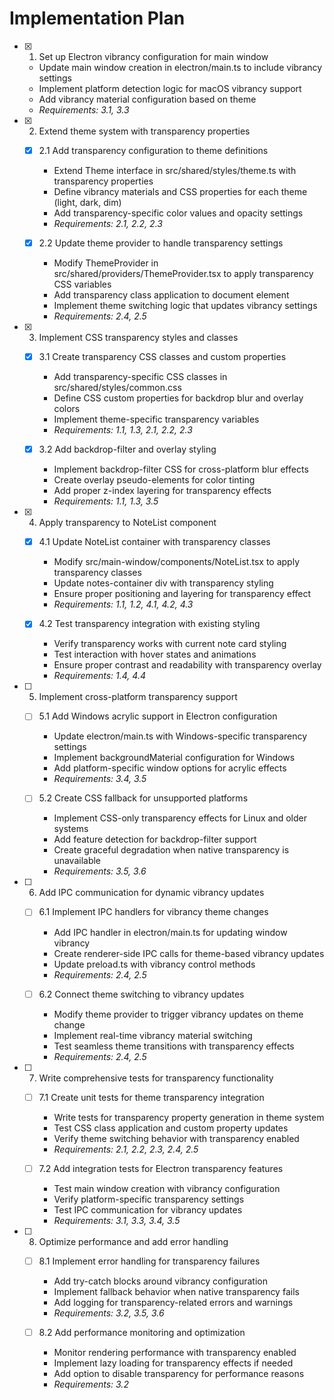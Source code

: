 # Implementation Plan

- [x] 1. Set up Electron vibrancy configuration for main window
  - Update main window creation in electron/main.ts to include vibrancy settings
  - Implement platform detection logic for macOS vibrancy support
  - Add vibrancy material configuration based on theme
  - _Requirements: 3.1, 3.3_

- [x] 2. Extend theme system with transparency properties
  - [x] 2.1 Add transparency configuration to theme definitions
    - Extend Theme interface in src/shared/styles/theme.ts with transparency properties
    - Define vibrancy materials and CSS properties for each theme (light, dark, dim)
    - Add transparency-specific color values and opacity settings
    - _Requirements: 2.1, 2.2, 2.3_

  - [x] 2.2 Update theme provider to handle transparency settings
    - Modify ThemeProvider in src/shared/providers/ThemeProvider.tsx to apply transparency CSS variables
    - Add transparency class application to document element
    - Implement theme switching logic that updates vibrancy settings
    - _Requirements: 2.4, 2.5_

- [x] 3. Implement CSS transparency styles and classes
  - [x] 3.1 Create transparency CSS classes and custom properties
    - Add transparency-specific CSS classes in src/shared/styles/common.css
    - Define CSS custom properties for backdrop blur and overlay colors
    - Implement theme-specific transparency variables
    - _Requirements: 1.1, 1.3, 2.1, 2.2, 2.3_

  - [x] 3.2 Add backdrop-filter and overlay styling
    - Implement backdrop-filter CSS for cross-platform blur effects
    - Create overlay pseudo-elements for color tinting
    - Add proper z-index layering for transparency effects
    - _Requirements: 1.1, 1.3, 3.5_

- [x] 4. Apply transparency to NoteList component
  - [x] 4.1 Update NoteList container with transparency classes
    - Modify src/main-window/components/NoteList.tsx to apply transparency classes
    - Update notes-container div with transparency styling
    - Ensure proper positioning and layering for transparency effect
    - _Requirements: 1.1, 1.2, 4.1, 4.2, 4.3_

  - [x] 4.2 Test transparency integration with existing styling
    - Verify transparency works with current note card styling
    - Test interaction with hover states and animations
    - Ensure proper contrast and readability with transparency overlay
    - _Requirements: 1.4, 4.4_

- [ ] 5. Implement cross-platform transparency support
  - [ ] 5.1 Add Windows acrylic support in Electron configuration
    - Update electron/main.ts with Windows-specific transparency settings
    - Implement backgroundMaterial configuration for Windows
    - Add platform-specific window options for acrylic effects
    - _Requirements: 3.4, 3.5_

  - [ ] 5.2 Create CSS fallback for unsupported platforms
    - Implement CSS-only transparency effects for Linux and older systems
    - Add feature detection for backdrop-filter support
    - Create graceful degradation when native transparency is unavailable
    - _Requirements: 3.5, 3.6_

- [ ] 6. Add IPC communication for dynamic vibrancy updates
  - [ ] 6.1 Implement IPC handlers for vibrancy theme changes
    - Add IPC handler in electron/main.ts for updating window vibrancy
    - Create renderer-side IPC calls for theme-based vibrancy updates
    - Update preload.ts with vibrancy control methods
    - _Requirements: 2.4, 2.5_

  - [ ] 6.2 Connect theme switching to vibrancy updates
    - Modify theme provider to trigger vibrancy updates on theme change
    - Implement real-time vibrancy material switching
    - Test seamless theme transitions with transparency effects
    - _Requirements: 2.4, 2.5_

- [ ] 7. Write comprehensive tests for transparency functionality
  - [ ] 7.1 Create unit tests for theme transparency integration
    - Write tests for transparency property generation in theme system
    - Test CSS class application and custom property updates
    - Verify theme switching behavior with transparency enabled
    - _Requirements: 2.1, 2.2, 2.3, 2.4, 2.5_

  - [ ] 7.2 Add integration tests for Electron transparency features
    - Test main window creation with vibrancy configuration
    - Verify platform-specific transparency settings
    - Test IPC communication for vibrancy updates
    - _Requirements: 3.1, 3.3, 3.4, 3.5_

- [ ] 8. Optimize performance and add error handling
  - [ ] 8.1 Implement error handling for transparency failures
    - Add try-catch blocks around vibrancy configuration
    - Implement fallback behavior when native transparency fails
    - Add logging for transparency-related errors and warnings
    - _Requirements: 3.2, 3.5, 3.6_

  - [ ] 8.2 Add performance monitoring and optimization
    - Monitor rendering performance with transparency enabled
    - Implement lazy loading for transparency effects if needed
    - Add option to disable transparency for performance reasons
    - _Requirements: 3.2_
